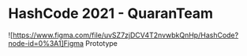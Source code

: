 # HashCode 2021 - QuaranTeam

![https://www.figma.com/file/uvSZ7zjDCV4T2nvwbkQnHp/HashCode?node-id=0%3A1]Figma Prototype
